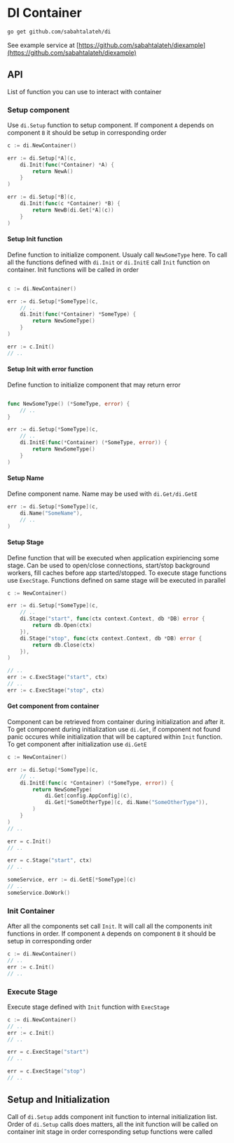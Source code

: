 # DI Container

```sh
go get github.com/sabahtalateh/di
```

See example service at [https://github.com/sabahtalateh/diexample](https://github.com/sabahtalateh/diexample)

## API

List of function you can use to interact with container

### Setup component

Use `di.Setup` function to setup component. If component `A` depends on component `B` it should be setup in corresponding order

```go
c := di.NewContainer()

err := di.Setup[*A](c, 
    di.Init(func(*Container) *A) {
        return NewA()
    }
)

err := di.Setup[*B](c, 
    di.Init(func(c *Container) *B) {
        return NewB(di.Get[*A](c))
    }
)
```

#### Setup Init function

Define function to initialize component. Usualy call `NewSomeType` here. To call all the functions defined with `di.Init` or `di.InitE` call `Init` function on container. Init functions will be called in order
```go

c := di.NewContainer()

err := di.Setup[*SomeType](c,
    // ..
    di.Init(func(*Container) *SomeType) {
        return NewSomeType()
    }
)

err := c.Init()
// ..

```

#### Setup Init with error function

Define function to initialize component that may return error

```go

func NewSomeType() (*SomeType, error) {
    // ..
}

err := di.Setup[*SomeType](c,
    // ..
    di.InitE(func(*Container) (*SomeType, error)) {
        return NewSomeType()
    }
)
```

#### Setup Name

Define component name. Name may be used with `di.Get/di.GetE`

```go
err := di.Setup[*SomeType](c,
    di.Name("SomeName"),
    // ..
)
```

#### Setup Stage

Define function that will be executed when application expiriencing some stage. Can be used to open/close connections, start/stop background workers, fill caches before app started/stopped. To execute stage functions use `ExecStage`. Functions defined on same stage will be executed in parallel

```go
c := NewContainer()

err := di.Setup[*SomeType](c,
    // ..
    di.Stage("start", func(ctx context.Context, db *DB) error {
        return db.Open(ctx)
    }),
    di.Stage("stop", func(ctx context.Context, db *DB) error {
        return db.Close(ctx)
    }),
)

// ..
err := c.ExecStage("start", ctx)
// ..
err := c.ExecStage("stop", ctx)
```

#### Get component from container

Component can be retrieved from container during initialization and after it. To get component during initialization use `di.Get`, if component not found panic occures while initialization that will be captured within `Init` function. To get component after initialization use `di.GetE`

```go
c := NewContainer()

err := di.Setup[*SomeType](c,
    // ..
    di.InitE(func(c *Container) (*SomeType, error)) {
        return NewSomeType(
            di.Get[config.AppConfig](c),
            di.Get[*SomeOtherType](c, di.Name("SomeOtherType")),
        )
    }
)
// ..

err = c.Init()
// ..

err = c.Stage("start", ctx)
// ..

someService, err := di.GetE[*SomeType](c)
// ..
someService.DoWork()
```

### Init Container

After all the components set call `Init`. It will call all the components init functions in order. If component `A` depends on component `B` it should be setup in corresponding order

```go
c := di.NewContainer()
// ..
err := c.Init()
// ..
```

### Execute Stage
Execute stage defined with `Init` function with `ExecStage`
```go
c := di.NewContainer()
// ..
err := c.Init()
// ..

err = c.ExecStage("start")
// ..

err = c.ExecStage("stop")
// ..
```

## Setup and Initialization
Call of `di.Setup` adds component init function to internal initialization list. Order of `di.Setup` calls does matters, all the init function will be called on container init stage in order corresponding setup functions were called
